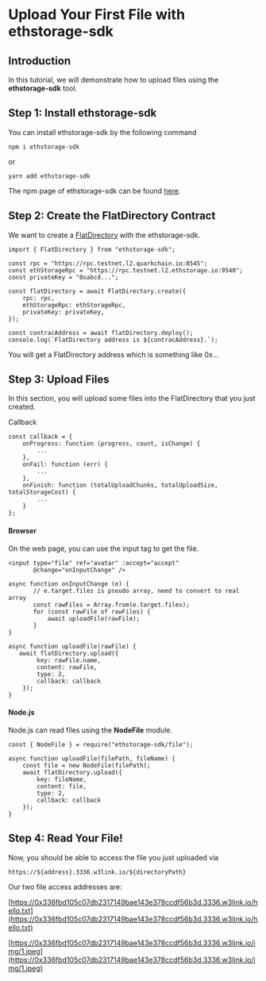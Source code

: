 # Upload Your First File with ethstorage-sdk

## **Introduction**

In this tutorial, we will demonstrate how to upload files using the **ethstorage-sdk** tool.&#x20;

## Step 1: Install ethstorage-sdk

You can install ethstorage-sdk by the following command

`npm i ethstorage-sdk`

or

`yarn add ethstorage-sdk`

The npm page of ethstorage-sdk can be found [here](https://www.npmjs.com/package/ethstorage-sdk).

## Step 2: Create the FlatDirectory Contract

We want to create a [FlatDirectory](https://docs.web3url.io/advanced-topics/flatdirectory) with the ethstorage-sdk.

```
import { FlatDirectory } from "ethstorage-sdk";

const rpc = "https://rpc.testnet.l2.quarkchain.io:8545";
const ethStorageRpc = "https://rpc.testnet.l2.ethstorage.io:9540";
const privateKey = "0xabcd...";

const flatDirectory = await FlatDirectory.create({
    rpc: rpc,
    ethStorageRpc: ethStorageRpc,
    privateKey: privateKey,
});

const contracAddress = await flatDirectory.deploy();
console.log(`FlatDirectory address is ${contracAddress}.`);
```

You will get a FlatDirectory address which is something like 0x...

## Step 3: Upload Files

In this section, you will upload some files into the FlatDirectory that you just created.

Callback

```
const callback = {
    onProgress: function (progress, count, isChange) {
        ...
    },
    onFail: function (err) {
        ...
    },
    onFinish: function (totalUploadChunks, totalUploadSize, totalStorageCost) {
        ...
    }
};
```

#### Browser

On the web page, you can use the input tag to get the file.

```
<input type="file" ref="avatar" :accept="accept"
       @change="onInputChange" />

async function onInputChange (e) {
       // e.target.files is pseudo array, need to convert to real array
       const rawFiles = Array.from(e.target.files);
       for (const rawFile of rawFiles) {
           await uploadFile(rawFile);
       }
}

async function uploadFile(rawFile) {
   await flatDirectory.upload({
        key: rawFile.name,
        content: rawFile,
        type: 2,
        callback: callback
    });
}
```

#### Node.js

Node.js can read files using the **NodeFile** module.

```
const { NodeFile } = require("ethstorage-sdk/file");

async function uploadFile(filePath, fileName) {
    const file = new NodeFile(filePath);
    await flatDirectory.upload({
        key: fileName,
        content: file,
        type: 2,
        callback: callback
    });
}
```

## Step 4: Read Your File!

Now, you should be able to access the file you just uploaded via

`https://${address}.3336.w3link.io/${directoryPath}`

Our two file access addresses are:

[https://0x336fbd105c07db2317149bae143e378ccdf56b3d.3336.w3link.io/hello.txt](https://0x336fbd105c07db2317149bae143e378ccdf56b3d.3336.w3link.io/hello.txt)

[https://0x336fbd105c07db2317149bae143e378ccdf56b3d.3336.w3link.io/img/1.jpeg](https://0x336fbd105c07db2317149bae143e378ccdf56b3d.3336.w3link.io/img/1.jpeg)
